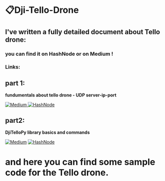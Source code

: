 # 📋Dji-Tello-Drone
## I've written a fully detailed document about Tello drone:
### you can find it on HashNode or on Medium !
### Links:
## part 1: 
**fundumentals about tello drone - UDP server-ip-port**


[![Medium](https://img.shields.io/badge/Medium-12100E?style=for-the-badge&logo=medium&logoColor=white) ](https://medium.com/@danialhamedi/tello-drone-programming-part1-6b80758dc8a6)
[![HashNode](https://img.shields.io/badge/Hashnode-2962FF?style=for-the-badge&logo=hashnode&logoColor=white)](https://danial.hashnode.dev/tello-drone-programming-part1)



## part2:
**DjiTelloPy library basics and commands**





[![Medium](https://img.shields.io/badge/Medium-12100E?style=for-the-badge&logo=medium&logoColor=white)]([https://medium.com/@danialhamedi/tello-drone-programming-part1-6b80758dc8a6](https://medium.com/@danialhamedi/tello-drone-programming-part2-b5a7aa4fd959))
[![HashNode](https://img.shields.io/badge/Hashnode-2962FF?style=for-the-badge&logo=hashnode&logoColor=white)](https://danial.hashnode.dev/tello-drone-programming-part2)

# and here you can find some sample code for the Tello drone.
